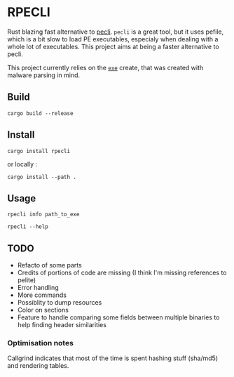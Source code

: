 # RPECLI

Rust blazing fast alternative to [pecli](https://github.com/Te-k/pecli). `pecli` is a great tool, but it uses pefile, which is a bit slow to load PE executables, especialy when dealing with a whole lot of executables. This project aims at being a faster alternative to pecli.

This project currently relies on the [`exe`](https://crates.io/crates/exe) create, that was created with malware parsing in mind.

## Build
```
cargo build --release
```

## Install
```
cargo install rpecli
```
or locally :
```
cargo install --path .
```

## Usage
```
rpecli info path_to_exe
```
```
rpecli --help
```

## TODO
- Refacto of some parts
- Credits of portions of code are missing (I think I'm missing references to pelite)
- Error handling
- More commands
- Possiblity to dump resources
- Color on sections
- Feature to handle comparing some fields between multiple binaries to help finding header similarities

### Optimisation notes

Callgrind indicates that most of the time is spent hashing stuff (sha/md5) and rendering tables.
